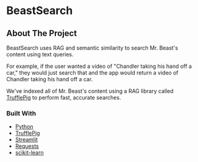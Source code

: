 <!-- PROJECT LOGO -->

<h1>BeastSearch</h1>

<!-- ABOUT THE PROJECT -->
## About The Project

BeastSearch uses RAG and semantic similarity to search Mr. Beast's content using text queries.

For example, if the user wanted a video of "Chandler taking his hand off a car," they would just search that and the app would return a video of Chandler taking his hand off a car.

We've indexed all of Mr. Beast's content using a RAG library called [TrufflePig](https://www.trufflepig.ai/) to perform fast, accurate searches.

### Built With

* [Python](https://www.python.org/)
* [TrufflePig](https://www.trufflepig.ai/)
* [Streamlit](https://streamlit.io/)
* [Requests](https://docs.python-requests.org/)
* [scikit-learn](https://scikit-learn.org/)
